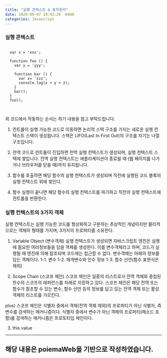 ```yaml
---
title: "실행 콘텍스트 & 동작원리"
date: 2020-09-07 19:43:28 -0400
categories: Javascript
---
```


<h3> 실행 콘텍스트 </h3>

<pre>
<code>
  var x = 'xxx';
  
  function foo () {
    var y = 'yyy';
    
    function bar () {
      var z= 'zzz';
      console.log(x + y + z);
    }
    bar();
  }
  foo();
</pre>
</code>
위 코드에서 작동하는 순서는 하기 내용을 참고 부탁드립니다.
  
  1. 컨트롤이 실행 가능한 코드로 이동하면 논리적 스택 구조를 가지는 새로운 실행
     컨택스트 스택이 생성됩니다. 스택은 LIFO(Last In First Out)의 구조를
     자기는 나열 구조입니다.
     
  2. 전역 코드로 컨트롤이 진입하면 전역 실행 컨텍스트가 생성되며, 실행 컨텍스트
     스택에 쌓입니다. 전역 실행 컨텍스트는 애플리케이션이 종료될 때
     (웹 페이지를 나가거나 브라우저를 닫을 때)까지 유지됩니다.
  
  3. 함수를 호출하면 해당 함수의 실행 컨텍스트가 생성되며 직전에 실행된 코드 블록의
     실행 컨텍스트 위에 쌓인다.
     
  4. 함수 실행이 끝나면 해당 함수의 실행 컨텍스트를 파기하고 직전의 실행 컨텍스트에
     컨트롤을 반환한다.

<h3> 실행 컨텍스트의 3가지 객체 </h3>
실행 컨텍스트는 실행 가능한 코드를 형상화하고 구분하는 추상적인 개념이지만 물리적으로는
객체의 형태를 가지며, 3가지의 프로퍼티를 소유한다.
  
  1. Variable Object (변수객체)
  실행 컨텍스트가 생성되면 자바스크립트 엔진은 실행에 필요한 여러정보들을 담을 객체를
  생성한다. 이를 변수객체라고 하며, 코드가 실행될 때 엔진에 의해 참조되며
  코드에는 접근할 수 없다. 변수객체는 아래의 정보를 담는 객체이다.
  1-1. 변수
  1-2. 매개변수와 인수 정보
  1-3. 함수 선언(함수 표현식은 제외)
  
  2. Scope Chain (스코프 체인)
  스코프 체인은 일종의 리스트로서 전역 객체와 중첩된 한수의 스코프의 래퍼런스를 차례로
  저장하고 있다. 스코프 체인은 해당 전역 또는 함수가 참조할 수 있는 변수,
  함수 선언 등의 정보를 담고 있는 전역 객체 또는 활성 객체의 리스트를 가르킨다.
  
  plus) 스코프 체인은 식별자 중에서 객체(전역 객체 제외)의 프로퍼티가 아닌 식별자,
  즉 변수를 검색하는 메커니즘이다.
  식별자 중에서 변수가 아닌 객체의 프로퍼티(메소드 포함)를 검색하는 메커니즘은
  프로토타입 체인이다.
  
  3. this value
  
  ----
  해당 내용은 poiemaWeb을 기반으로 작성하였습니다.
  ----
